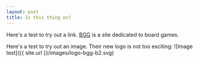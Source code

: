 ```yaml
---
layout: post
title: Is this thing on?
---
```


Here's a test to try out a link.
[BGG](http://boardgamegeek.com) is a site dedicated to board games.

Here's a test to try out an image. 
Their new logo is not too exciting:
![Image test]({{ site.url }}/images/logo-bgg-b2.svg)
